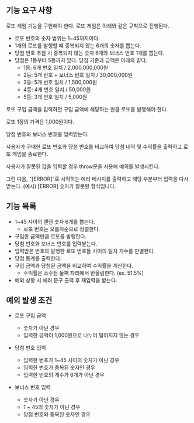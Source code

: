 ## 기능 요구 사항

로또 게임 기능을 구현해야 한다. 로또 게임은 아래와 같은 규칙으로 진행된다.
- 로또 번호의 숫자 범위는 1~45까지이다.
- 1개의 로또를 발행할 때 중복되지 않는 6개의 숫자를 뽑는다.
- 당첨 번호 추첨 시 중복되지 않는 숫자 6개와 보너스 번호 1개를 뽑는다.
- 당첨은 1등부터 5등까지 있다. 당첨 기준과 금액은 아래와 같다.
  - 1등: 6개 번호 일치 / 2,000,000,000원
  - 2등: 5개 번호 + 보너스 번호 일치 / 30,000,000원
  - 3등: 5개 번호 일치 / 1,500,000원
  - 4등: 4개 번호 일치 / 50,000원
  - 5등: 3개 번호 일치 / 5,000원

로또 구입 금액을 입력하면 구입 금액에 해당하는 만큼 로또를 발행해야 한다.

로또 1장의 가격은 1,000원이다.

당첨 번호와 보너스 번호를 입력받는다.

사용자가 구매한 로또 번호와 당첨 번호를 비교하여 당첨 내역 및 수익률을 출력하고 로또 게임을 종료한다.

사용자가 잘못된 값을 입력할 경우 throw문을 사용해 예외를 발생시킨다.

그런 다음, "[ERROR]"로 시작하는 에러 메시지를 출력하고 해당 부분부터 입력을 다시 받는다.
(예시) [ERROR] 숫자가 잘못된 형식입니다.

## 기능 목록

- 1~45 사이의 랜덤 숫자 6개를 뽑는다.
  - 로또 번호는 오름차순으로 정렬한다.
- 구입한 금액만큼 로또를 발행한다.
- 당첨 번호와 보너스 번호를 입력받는다.
- 입력받은 번호와 발행한 로또 번호들 사이의 일치 개수를 판별한다.
- 당첨 통계를 출력한다.
- 구입 금액과 당첨된 금액을 비교하여 수익률을 계산한다.
  - 수익률은 소수점 둘째 자리에서 반올림한다. (ex. 51.5%)
- 예외 상황 시 에러 문구 출력 후 재입력을 받는다.

## 예외 발생 조건

- 로또 구입 금액
  - 숫자가 아닌 경우
  - 입력한 금액이 1,000원으로 나누어 떨어지지 않는 경우

- 당첨 번호 입력
  - 입력한 번호가 1~45 사이의 숫자가 아닌 경우
  - 입력한 번호가 중복된 숫자인 경우
  - 입력한 번호의 개수가 6개가 아닌 경우

- 보너스 번호 입력
  - 숫자가 아닌 경우
  - 1 ~ 45의 숫자가 아닌 경우
  - 당첨 번호와 중복된 숫자인 경우
